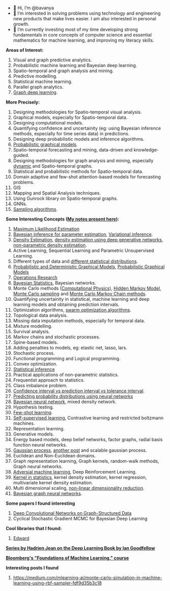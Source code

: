 - 👋 Hi, I’m @bavanya
- 👀 I’m interested in solving problems using technology and engineering new products that make lives easier. I am also interested in personal growth.
- 🌱 I’m currently investing most of my time developing strong fundamentals in core concepts of computer science and essential mathematics for machine learning, and improving my literacy skills.

<!---
bavanya/bavanya is a ✨ special ✨ repository because its `README.md` (this file) appears on your GitHub profile.
You can click the Preview link to take a look at your changes.
--->

**Areas of Interest:**
1. Visual and graph predictive analytics.
2. Probabilistic machine learning and Bayesian deep learning.
3. Spatio-temporal and graph analysis and mining.
4. Predictive modelling.
5. Statistical machine learning.
6. Parallel graph analytics.
7. [Graph deep learning](https://towardsdatascience.com/graph-deep-learning/home).

**More Precisely:**
1. Designing methodologies for Spatio-temporal visual analysis.
2. Graphical models, especially for Spatio-temporal data.
3. Designing computational models.
4. Quantifying confidence and uncertainity (eg: using Bayesian inference methods, especially for time series data) in predictions.
5. Designing deep probabilistic models and inference algorithms.
6. [Probabilistic graphical models](https://ermongroup.github.io/cs228-notes/).
7. Spatio-temporal forecasting and mining, data-driven and knowledge-guided.
8. Designing methodologies for graph analysis and mining, especially [dynamic](https://blog.twitter.com/engineering/en_us/topics/insights/2021/temporal-graph-networks) and Spatio-temporal graphs.
9. Statistical and probabilistic methods for Spatio-temporal data.
10. Domain adaptive and few-shot attention-based models for forecasting problems.
11. GIS
12. Mapping and Spatial Analysis techniques.
13. Using Gunrock library on Spatio-temporal graphs.
14. GNNs.
15. [Sampling algorithms](https://towardsdatascience.com/8-types-of-sampling-techniques-b21adcdd2124).

**Some Interesting Concepts ([My notes present here](https://github.com/bavanya/My_Ideas_and_Notes/blob/main/statistics_probability_machine-learning.pdf)):**
1. [Maximum Likelihood Estimation](https://towardsdatascience.com/probability-concepts-explained-maximum-likelihood-estimation-c7b4342fdbb1)
2. [Bayesian inference for parameter estimation](https://towardsdatascience.com/probability-concepts-explained-bayesian-inference-for-parameter-estimation-90e8930e5348), [Variational inference](https://arxiv.org/abs/1601.00670).
3. [Density Estimation](https://ned.ipac.caltech.edu/level5/March02/Silverman/Silver1.html), [density estimation using deep generative networks](https://www.pnas.org/content/118/15/e2101344118), [non-parametric density estimation](https://igppweb.ucsd.edu/~cathy/Classes/SIO223A/sio223a.chap9.pdf).
4. Active Learning, Sequential Learning and Parametric Unsupervised Learning.
5. Different types of data and [different statistical distributions](http://people.stern.nyu.edu/adamodar/New_Home_Page/StatFile/statdistns.htm).
6. [Probabilistic and Deterministic Graphical Models](https://www.ics.uci.edu/~dechter/courses/ics-276/spring-19/), [Probabilistic Graphical Models](https://blog.katastros.com/a?ID=00750-b8a98828-73d9-4a52-9d19-24ea16feb33b)
7. [Operations Research](https://towardsdatascience.com/what-is-operations-research-1541fb6f4963)
8. [Bayesian Statistics](https://statswithr.github.io/book/the-basics-of-bayesian-statistics.html), Bayesian networks.
9. Monte Carlo methods ([Computational Physics](http://compphysics.github.io/ComputationalPhysics/doc/pub/mcint/html/mcint.html)), [Hidden Markov Model](https://web.stanford.edu/~jurafsky/slp3/A.pdf), [Monte Carlo sampling](https://www.ias.ac.in/article/fulltext/reso/019/08/0713-0739) and [Monte Carlo Markov Chain methods](https://arxiv.org/pdf/1909.12313.pdf).
10. Quantifying uncertainity in statistical, machine learning and deep learning models and obtaining prediction intervals.
11. Optimization algorithms, [swarm optimization algorithms](https://journals.plos.org/plosone/article?id=10.1371/journal.pone.0122827).
12. Topological data analysis.
13. Missing data imputation methods, especially for temporal data.
14. Mixture modelling.
15. Survival analysis.
16. Markov chains and stochastic processes.
17. Spine-based models.
18. Adding penalties to models, eg: elastic net, lasso, lars.
19. Stochastic process.
20. Functional programming and Logical programming.
21. Convex optimization.
22. [Statistical inference](https://nptel.ac.in/courses/111/105/111105043/)
23. Practical applications of non-parametric statistics.
24. Frequentist approach to statistics.
25. Class imbalance problem.
26. [Confidence interval vs prediction interval vs tolerance interval](https://statisticsbyjim.com/hypothesis-testing/confidence-prediction-tolerance-intervals/).
27. [Predicting probability distributions using neural networks](https://towardsdatascience.com/predicting-probability-distributions-using-neural-networks-abef7db10eac)
28. [Bayesian neural network](http://edwardlib.org/tutorials/bayesian-neural-network), mixed density network.
29. Hypothesis testing.
30. [Few-shot learning](https://neptune.ai/blog/understanding-few-shot-learning-in-computer-vision).
31. [Self-supervised learning](https://towardsdatascience.com/self-supervised-learning-methods-for-computer-vision-c25ec10a91bd), Contrastive learning and restricted boltzmann machines.
32. Representation learning.
33. Generative models.
34. Energy based models, deep belief networks, factor graphs, radial basis function neural networks.
35. [Gaussian process](https://towardsdatascience.com/understanding-gaussian-process-the-socratic-way-ba02369d804), [another post](https://towardsdatascience.com/an-intuitive-guide-to-gaussian-processes-ec2f0b45c71d) and scalable gaussian process.
36. Euclidean and Non-Euclidean domains.
37. Graph representation learning, Graph kernels, random-walk methods, Graph neural networks.
38. [Adversial machine learning](https://viso.ai/deep-learning/adversarial-machine-learning/), Deep Reinforcement Learning.
39. [Kernel in statistics](https://en.wikipedia.org/wiki/Kernel_(statistics)#Kernel_functions_in_common_use), kernel density estimation, kernel regression, multivariate kernel density estimation.
40. Multi dimensional scaling, [non-linear dimensionality reduction](https://towardsdatascience.com/11-dimensionality-reduction-techniques-you-should-know-in-2021-dcb9500d388b).
41. [Bayesian graph neural networks](https://ieeexplore.ieee.org/document/9555949).

**Some papers I found interesting**
1. [Deep Convolutional Networks on Graph-Structured Data](https://arxiv.org/abs/1506.05163)
2. Cyclical Stochastic Gradient MCMC for Bayesian Deep Learning

**Cool libraries that I found:**
1. [Edward](http://edwardlib.org/tutorials/bayesian-neural-network) 

**[Series by Hadrien Jean on the Deep Learning Book by Ian Goodfellow](https://www.kdnuggets.com/2019/05/probability-mass-density-functions.html)**

**[Bloomberg's "Foundations of Machine Learning," course](https://bloomberg.github.io/foml/#about)**

**Interesting posts I found**
1. https://medium.com/mlearning-ai/monte-carlo-simulation-in-machine-learning-using-rbf-sampler-fdf9d35b3c18

